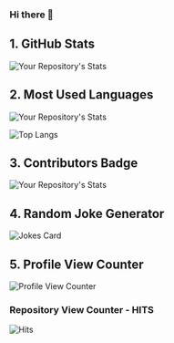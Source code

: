 ### Hi there 👋

<!--
**jeansouza/jeansouza** is a ✨ _special_ ✨ repository because its `README.md` (this file) appears on your GitHub profile.

Here are some ideas to get you started:

- 🔭 I’m currently working on ...
- 🌱 I’m currently learning ...
- 👯 I’m looking to collaborate on ...
- 🤔 I’m looking for help with ...
- 💬 Ask me about ...
- 📫 How to reach me: ...
- 😄 Pronouns: ...
- ⚡ Fun fact: ...
-->

## 1. GitHub Stats
![Your Repository's Stats](https://github-readme-stats-jeansouza.vercel.app/api?username=jeansouza&show_icons=true&count_private=true)

## 2. Most Used Languages
![Your Repository's Stats](https://github-readme-stats-jeansouza.vercel.app/api/top-langs/?username=jeansouza&theme=blue-green&count_private=true)

![Top Langs](https://github-readme-stats.vercel-jeansouza.app/api/top-langs/?username=jeansouza)

## 3. Contributors Badge
![Your Repository's Stats](https://contrib.rocks/image?repo=jeansouza/Python)

## 4. Random Joke Generator
![Jokes Card](https://readme-jokes.vercel.app/api)

## 5. Profile View Counter
![Profile View Counter](https://komarev.com/ghpvc/?username=jeansouza)

### Repository View Counter - HITS
![Hits](https://hitcounter.pythonanywhere.com/count/tag.svg?url=https://github.com/jeansouza/Python)
